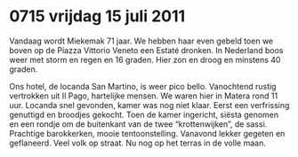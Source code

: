# 0715 vrijdag 15 juli 2011
Vandaag wordt Miekemak 71 jaar. We hebben haar even gebeld toen we boven op de Piazza Vittorio Veneto een Estaté dronken. In Nederland boos weer met storm en regen en 16 graden. Hier zon en droog en minstens 40 graden.

Ons hotel, de locanda San Martino, is weer pico bello. Vanochtend rustig vertrokken uit Il Pago, hartelijke mensen. We waren hier in Matera rond 11 uur. Locanda snel gevonden, kamer was nog niet klaar. Eerst een verfrissing genuttigd en broodjes gekocht. Toen de kamer ingericht, siësta genomen en een rondje om de buitenkant van de twee “krottenwijken”, de sassi. Prachtige barokkerken, mooie tentoonstelling. Vanavond lekker gegeten en geflaneerd. Veel volk op straat. Nu nog op het terras in de volle maan.